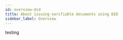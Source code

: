 ```yaml
---
id: overview-did
title: About issuing verifiable documents using DID
sidebar_label: Overview
---
```


testing